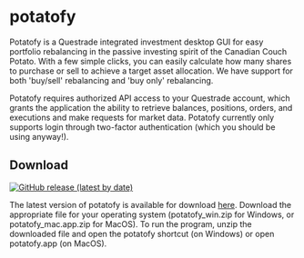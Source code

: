 # potatofy

Potatofy is a Questrade integrated investment desktop GUI for easy portfolio rebalancing in the passive investing spirit of the Canadian Couch Potato. With a few simple clicks, you can easily calculate how many shares to purchase or sell to achieve a target asset allocation. We have support for both 'buy/sell' rebalancing and 'buy only' rebalancing.

Potatofy requires authorized API access to your Questrade account, which grants the application the ability to retrieve balances, positions, orders, and executions and make requests for market data. Potatofy currently only supports login through two-factor authentication (which you should be using anyway!).

## Download 
[![GitHub release (latest by date)](https://img.shields.io/github/v/release/patchan/potatofy)](https://github.com/patchan/potatofy/releases/latest)

The latest version of potatofy is available for download [here](https://github.com/patchan/potatofy/releases/latest). Download the appropriate file for your operating system (potatofy_win.zip for Windows, or potatofy_mac.app.zip for MacOS). To run the program, unzip the downloaded file and open the potatofy shortcut (on Windows) or open potatofy.app (on MacOS).
